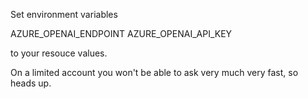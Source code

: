 Set environment variables

AZURE_OPENAI_ENDPOINT
AZURE_OPENAI_API_KEY

to your resouce values.

On a limited account you won't be able to ask very much very fast, so heads up.

